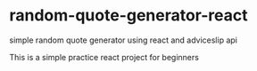 # random-quote-generator-react
simple random quote generator using react and adviceslip api

<p> This is a simple practice react project for beginners</p>
